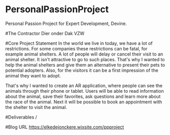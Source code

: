 # PersonalPassionProject
Personal Passion Project for Expert Development, Devine.

#The Contractor
Dier onder Dak VZW

#Core Project Statement
In the world we live in today, we have a lot of restrictions. For some companies these restrictions can be fatal, for example animal shelters. A lot of people will delay or cancel their visit to an animal shelter. It isn't attractive to go to such places. That's why I wanted to help the animal shelters and give them an alternative to present their pets to potential adopters. Also, for the visitors it can be a first impression of the animal they want to adopt. 

That's why I wanted to create an AR application, where people can see the animals through their phone or tablet. Users will be able to read information about the animal, save their favorites, ask questions and learn more about the race of the animal. Next it will be possible to book an appointment with the shelter to visit the animal.

#Deliverables
/

#Blog URL
https://elkedejonckere.wixsite.com/ppproject
